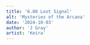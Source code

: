 ```yaml
---
title: '6.08 Lost Signal'
alt: 'Mysteries of the Arcana'
date: '2024-10-03'
author: 'J Gray'
artist: 'Keira'
---
```


